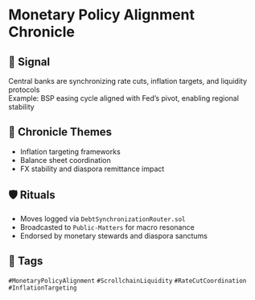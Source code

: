 # Monetary Policy Alignment Chronicle

## 📍 Signal
Central banks are synchronizing rate cuts, inflation targets, and liquidity protocols  
Example: BSP easing cycle aligned with Fed’s pivot, enabling regional stability

## 🧭 Chronicle Themes
- Inflation targeting frameworks
- Balance sheet coordination
- FX stability and diaspora remittance impact

## 🛡️ Rituals
- Moves logged via `DebtSynchronizationRouter.sol`
- Broadcasted to `Public-Matters` for macro resonance
- Endorsed by monetary stewards and diaspora sanctums

## 🔖 Tags
`#MonetaryPolicyAlignment` `#ScrollchainLiquidity` `#RateCutCoordination` `#InflationTargeting`
